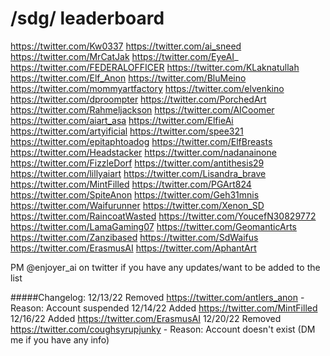 # /sdg/ leaderboard

https://twitter.com/Kw0337
https://twitter.com/ai_sneed
https://twitter.com/MrCatJak
https://twitter.com/EyeAI_
https://twitter.com/FEDERALOFFICER
https://twitter.com/KLaknatullah
https://twitter.com/Elf_Anon
https://twitter.com/BluMeino
https://twitter.com/mommyartfactory
https://twitter.com/elvenkino
https://twitter.com/dproompter
https://twitter.com/PorchedArt
https://twitter.com/Rahmeljackson
https://twitter.com/AICoomer
https://twitter.com/aiart_asa
https://twitter.com/ElfieAi
https://twitter.com/artyificial
https://twitter.com/spee321
https://twitter.com/epitaphtoadog
https://twitter.com/ElfBreasts
https://twitter.com/Headstacker
https://twitter.com/nadanainone
https://twitter.com/FizzleDorf
https://twitter.com/antithesis29
https://twitter.com/lillyaiart
https://twitter.com/Lisandra_brave
https://twitter.com/MintFilled
https://twitter.com/PGArt824
https://twitter.com/SpiteAnon
https://twitter.com/Geh31mnis
https://twitter.com/Waifurunner
https://twitter.com/Xenon_SD
https://twitter.com/RaincoatWasted
https://twitter.com/YoucefN30829772
https://twitter.com/LamaGaming07
https://twitter.com/GeomanticArts
https://twitter.com/Zanzibased
https://twitter.com/SdWaifus
https://twitter.com/ErasmusAI
https://twitter.com/AphantArt

PM @enjoyer_ai on twitter if you have any updates/want to be added to the list

#####Changelog:
12/13/22 Removed https://twitter.com/antlers_anon - Reason: Account suspended
12/14/22 Added https://twitter.com/MintFilled
12/16/22 Added https://twitter.com/ErasmusAI
12/20/22 Removed https://twitter.com/coughsyrupjunky - Reason: Account doesn't exist (DM me if you have any info)